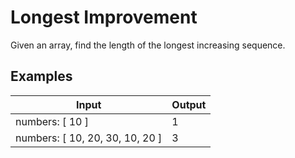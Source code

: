 # Longest Improvement
Given an array, find the length of the longest increasing sequence.

## Examples
Input | Output
------------- | -------------
numbers: [ 10 ] |	1  
numbers: [ 10, 20, 30, 10, 20 ]	| 3
